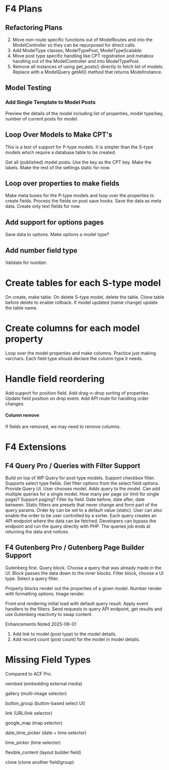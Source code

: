 # F4 Plans

## Refactoring Plans

2. Move non-route specific functions out of ModelRoutes and into the ModelController so they can be repurposed for direct calls. 
4. Add ModelType classes; ModelTypePost, ModelTypeScalable.
5. Move post type specific handling like CPT registration and metabox handling out of the ModelController and into ModelTypePost.
6. Remove all instances of using get_posts() directly to fetch list of models. Replace with a ModelQuery getAll() method that returns ModelInstance.

## Model Testing

### Add Single Template to Model Posts

Preview the details of the model including list of properties, model type/key, number of current posts for model.

## Loop Over Models to Make CPT's

This is a test of support for P-type models. It is simpler than the S-type models which require a database table to be created.

Get all (published) model posts. Use the key as the CPT key. Make the labels. Make the rest of the settings static for now. 

## Loop over properties to make fields

Make meta boxes for the P-type models and loop over the properties to create fields. Process the fields on post save hooks. Save the data as meta data. Create only text fields for now. 

## Add support for options pages

Save data to options. Make options a model type? 

## Add number field type

Validate for number. 

# Create tables for each S-type model 

On create, make table. On delete S-type model, delete the table. Clone table before delete to enable rollback. If model updated (name change) update the table name. 

# Create columns for each model property

Loop over the model properties and make columns. Practice just making varchars. Each field type should declare the column type it needs. 

# Handle field reordering

Add support for position field. Add drag-n-drop sorting of properties. Update field position on drop event. Add API route for handling order changes. 

#### Column remove

If fields are removed, we may need to remove columns. 

# F4 Extensions

## F4 Query Pro / Queries with Filter Support

Build on top of WP Query for post type models. 
Support checkbox filter. Supports select type fields. Get filter options from the select field options. 
Provide Query UI. 
User chooses model. Adds query to the model. Can add multiple queries for a single model. 
How many per page (or limit for single page)? Support paging?
Filter by field. Date before, date after, date between. 
Static filters are presets that never change and form part of the query params. 
Order by can be set to a default value (static). User can also enable the order to be user controlled by a sorter. 
Each query creates an API endpoint where the data can be fetched. Developers can bypass the endpoint and run the query directly with PHP.
The queries job ends at returning the data and notices. 

## F4 Gutenberg Pro / Gutenberg Page Builder Support

Gutenberg first. Query block. Choose a query that was already made in the UI. Block passes the data down to the inner blocks. Filter block, choose a UI type. Select a query filter. 

Property blocks render out the properties of a given model. Number render with formatting options. Image render. 

Front end rendering initial load with default query result. Apply event handlers to the filters. Send requests to query API endpoint, get results and use Gutenberg reactivity to swap content.

Enhancements Noted 2025-06-01

1. Add link to model (post type) to the model details.
2. Add record count (post count) for the model in model details. 

# Missing Field Types 

Compared to ACF Pro.

oembed (embedding external media)

gallery (multi-image selector)

button_group (button-based select UI)

link (URL/link selector)

google_map (map selector)

date_time_picker (date + time selector)

time_picker (time selector)

flexible_content (layout builder field)

clone (clone another field/group)





